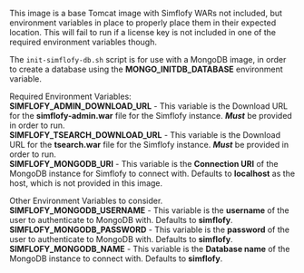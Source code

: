 This image is a base Tomcat image with Simflofy WARs not included, but environment variables in place to properly place them in their expected location.  This will fail to run if a license key is not included in one of the required environment variables though.

The `init-simflofy-db.sh` script is for use with a MongoDB image, in order to create a database using the **MONGO_INITDB_DATABASE** environment variable. 

Required Environment Variables:  
**SIMFLOFY_ADMIN_DOWNLOAD_URL** -  This variable is the Download URL for the **simflofy-admin.war** file for the Simflofy instance. ***Must*** be provided in order to run.   
**SIMFLOFY_TSEARCH_DOWNLOAD_URL** -  This variable is the Download URL for the **tsearch.war** file for the Simflofy instance. ***Must*** be provided in order to run.   
**SIMFLOFY_MONGODB_URI** - This variable is the **Connection URI** of the MongoDB instance for Simflofy to connect with. Defaults to **localhost** as the host, which is not provided in this image.  

Other Environment Variables to consider.  
**SIMFLOFY_MONGODB_USERNAME** - This variable is the **username** of the user to authenticate to MongoDB with. Defaults to **simflofy**.   
**SIMFLOFY_MONGODB_PASSWORD** - This variable is the **password** of the user to authenticate to MongoDB with. Defaults to **simflofy**.   
**SIMFLOFY_MONGODB_NAME** - This variable is the **Database name** of the MongoDB instance to connect with. Defaults to **simflofy**.  